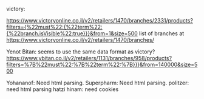 victory: 

https://www.victoryonline.co.il/v2/retailers/1470/branches/2331/products?filters={%22must%22:{%22term%22:{%22branch.isVisible%22:true}}}&from=1&size=500
list of branches at https://www.victoryonline.co.il/v2/retailers/1470/branches/

Yenot Bitan: seems to use the same data format as victory?
https://www.ybitan.co.il/v2/retailers/1131/branches/958/products?filters=%7B%22must%22:%7B%22term%22:%7B}}}&from=140000&size=500

Yohananof: Need html parsing.
Superpharm: Need html parsing.
politzer: need html parsing
hatzi hinam: need cookies